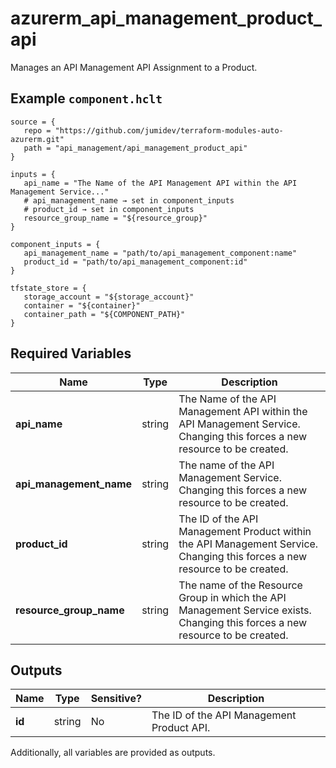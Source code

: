 # azurerm_api_management_product_api

Manages an API Management API Assignment to a Product.

## Example `component.hclt`

```hcl
source = {
   repo = "https://github.com/jumidev/terraform-modules-auto-azurerm.git"   
   path = "api_management/api_management_product_api"   
}

inputs = {
   api_name = "The Name of the API Management API within the API Management Service..."   
   # api_management_name → set in component_inputs
   # product_id → set in component_inputs
   resource_group_name = "${resource_group}"   
}

component_inputs = {
   api_management_name = "path/to/api_management_component:name"   
   product_id = "path/to/api_management_component:id"   
}

tfstate_store = {
   storage_account = "${storage_account}"   
   container = "${container}"   
   container_path = "${COMPONENT_PATH}"   
}

```

## Required Variables

| Name | Type |  Description |
| ---- | --------- |  ----------- |
| **api_name** | string |  The Name of the API Management API within the API Management Service. Changing this forces a new resource to be created. | 
| **api_management_name** | string |  The name of the API Management Service. Changing this forces a new resource to be created. | 
| **product_id** | string |  The ID of the API Management Product within the API Management Service. Changing this forces a new resource to be created. | 
| **resource_group_name** | string |  The name of the Resource Group in which the API Management Service exists. Changing this forces a new resource to be created. | 



## Outputs

| Name | Type | Sensitive? | Description |
| ---- | ---- | --------- | --------- |
| **id** | string | No  | The ID of the API Management Product API. | 

Additionally, all variables are provided as outputs.
